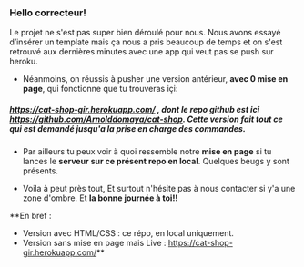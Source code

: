 
### Hello correcteur!

Le projet ne s'est pas super bien déroulé pour nous. Nous avons essayé d’insérer un template mais ça nous a pris beaucoup de temps et on s'est retrouvé aux dernières minutes avec une app qui veut pas se push sur heroku.

* Néanmoins, on réussis à pusher une version antérieur, **avec 0 mise en page**, qui fonctionne que tu trouveras içi:
##### https://cat-shop-gir.herokuapp.com/ ,  dont le repo github est ici https://github.com/Arnolddomaya/cat-shop. Cette version fait tout ce qui est demandé jusqu'a la prise en charge des commandes.

* Par ailleurs tu peux voir à quoi ressemble notre **mise en page** si tu lances le **serveur sur ce présent repo en local**. Quelques beugs y sont présents.

* Voila à peut près tout, Et surtout n'hésite pas à nous contacter si y'a une zone d'ombre. Et **la bonne journée à toi!!**

**En bref :
* Version avec HTML/CSS : ce répo, en local uniquement.
* Version sans mise en page mais Live : https://cat-shop-gir.herokuapp.com/**
